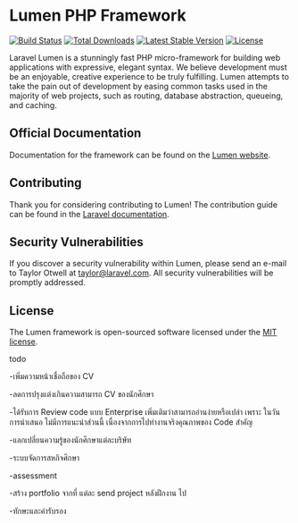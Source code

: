 # Lumen PHP Framework

[![Build Status](https://travis-ci.org/laravel/lumen-framework.svg)](https://travis-ci.org/laravel/lumen-framework)
[![Total Downloads](https://poser.pugx.org/laravel/lumen-framework/d/total.svg)](https://packagist.org/packages/laravel/lumen-framework)
[![Latest Stable Version](https://poser.pugx.org/laravel/lumen-framework/v/stable.svg)](https://packagist.org/packages/laravel/lumen-framework)
[![License](https://poser.pugx.org/laravel/lumen-framework/license.svg)](https://packagist.org/packages/laravel/lumen-framework)

Laravel Lumen is a stunningly fast PHP micro-framework for building web applications with expressive, elegant syntax. We believe development must be an enjoyable, creative experience to be truly fulfilling. Lumen attempts to take the pain out of development by easing common tasks used in the majority of web projects, such as routing, database abstraction, queueing, and caching.

## Official Documentation

Documentation for the framework can be found on the [Lumen website](https://lumen.laravel.com/docs).

## Contributing

Thank you for considering contributing to Lumen! The contribution guide can be found in the [Laravel documentation](https://laravel.com/docs/contributions).

## Security Vulnerabilities

If you discover a security vulnerability within Lumen, please send an e-mail to Taylor Otwell at taylor@laravel.com. All security vulnerabilities will be promptly addressed.

## License

The Lumen framework is open-sourced software licensed under the [MIT license](https://opensource.org/licenses/MIT).

todo

-เพิ่มความหน้าเชื่อถือของ CV

-ลดการปรุงแต่งเกินความสามารถ CV ของนักศึกษา

-ได้รับการ Review code แบบ Enterprise เพิ่มเติมว่าสามารถอ่านง่ายหรือเปล่า เพราะ ในวันการนำเสนอ
ไม่มีการแนะนำส่วนนี้ เนื่องจากการไปทำงานจริงคุณภาพของ Code สำคัญ

-แลกเปลี่ยนความรู้ของนักศึกษาแต่ละบริษัท

-ระบบจัดการสหกิจศึกษา

-assessment

-สร้าง portfolio จากที่ แต่ละ send project หลังฝึกงาน ไป

-ทักษะและคำรับรอง

